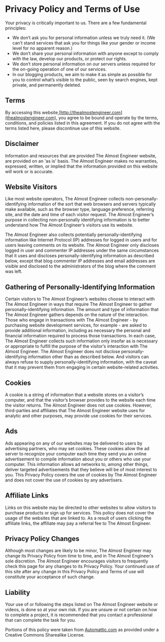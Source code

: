 # Privacy Policy and Terms of Use

Your privacy is critically important to us. There are a few fundamental principles:

* We don’t ask you for personal information unless we truly need it. (We can’t stand 
services that ask you for things like your gender or income level for no apparent reason.)
* We don’t share your personal information with anyone except to comply with the 
law, develop our products, or protect our rights.
* We don’t store personal information on our servers unless required for the 
on-going operation of one of our services.
* In our blogging products, we aim to make it as simple as possible for you to 
control what’s visible to the public, seen by search engines, kept private, and permanently deleted.

## Terms

By accessing this website,[http://thealmostengineer.com](thealmostengineer.com), 
you agree to be bound and operate by the terms, conditions, and policies listed in this 
agreement. If you do not agree with the terms listed here, please discontinue use of this website.

## Disclaimer

Information and resources that are provided The Almost Engineer website, are provided 
on an 'as is' basis. The Almost Engineer makes no warranties, expressed, written, or 
implied that the information provided on this website will work or is accurate.

## Website Visitors

Like most website operators, The Almost Engineer collects non-personally-identifying 
information of the sort that web browsers and servers typically make available, such 
as the browser type, language preference, referring site, and the date and time of 
each visitor request. The Almost Engineer’s purpose in collecting non-personally 
identifying information is to better understand how The Almost Engineer’s visitors 
use its website.

The Almost Engineer also collects potentially personally-identifying information like 
Internet Protocol (IP) addresses for logged in users and for users leaving comments on
its website. The Almost Engineer only discloses logged in user and commenter IP addresses
under the same circumstances that it uses and discloses personally-identifying 
information as described below, except that blog commenter IP addresses and email addresses
are visible and disclosed to the administrators of the blog where the comment was left.

## Gathering of Personally-Identifying Information

Certain visitors to The Almost Engineer’s websites choose to interact with The 
Almost Engineer in ways that require The Almost Engineer to gather personally-identifying 
information. The amount and type of information that The Almost Engineer gathers 
depends on the nature of the interaction. Those who engage in transactions with 
The Almost Engineer - by purchasing website development services, for example - are 
asked to provide additional information, including as necessary the personal and 
financial information required to process those transactions. In each case, The 
Almost Engineer collects such information only insofar as is necessary or appropriate
to fulfill the purpose of the visitor’s interaction with The Almost Engineer. The Almost
Engineer does not disclose personally-identifying information other than as described
below. And visitors can always refuse to supply personally-identifying information, with
the caveat that it may prevent them from engaging in certain website-related activities.

## Cookies

A cookie is a string of information that a website stores on a visitor’s computer,
 and that the visitor’s browser provides to the website each time the visitor returns. 
 The Almost Engineer does not use cookies. However, third-parties and affiliates that 
 The Almost Engineer website uses for analytic and other purposes, may provide use 
 cookies for their services.

## Ads

Ads appearing on any of our websites may be delivered to users by advertising 
partners, who may set cookies. These cookies allow the ad server to recognize your 
computer each time they send you an online advertisement to compile information 
about you or others who use your computer. This information allows ad networks to, 
among other things, deliver targeted advertisements that they believe will be of 
most interest to you. This Privacy Policy covers the use of cookies by The Almost 
Engineer and does not cover the use of cookies by any advertisers.

## Affiliate Links

Links on this website may be directed to other websites to allow visitors to 
purchase products or sign up for services. This policy does not cover the usage
of the websites that are linked to. As a result of users clicking the affiliate links, 
the affiliate may pay a referral fee to The Almost Engineer.

## Privacy Policy Changes

Although most changes are likely to be minor, The Almost Engineer may change its 
Privacy Policy from time to time, and in The Almost Engineer’s sole discretion. The
Almost Engineer encourages visitors to frequently check this page for any changes 
to its Privacy Policy. Your continued use of this site after any change in this 
Privacy Policy and Terms of use will constitute your acceptance of such change.

## Liability

Your use of or following the steps listed on The Almost Engineer website or videos, 
is done so at your own risk. If you are unsure or not certain on how to complete a 
project, it is recommended that you contact a professional that can complete the task for you.

Portions of this policy were taken from 
<a target="_blank" href="http://www.Automattic.com">Automattic.com</a> as provided 
under a Creative Commons Sharealike License.
